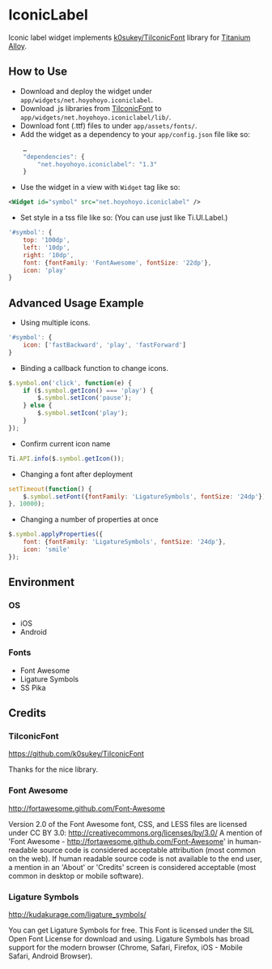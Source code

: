IconicLabel
====

Iconic label widget implements [k0sukey/TiIconicFont](https://github.com/k0sukey/TiIconicFont) library for [Titanium](http://www.appcelerator.com/platform) [Alloy](http://projects.appcelerator.com/alloy/docs/Alloy-bootstrap/index.html).

How to Use
----
* Download and deploy the widget under `app/widgets/net.hoyohoyo.iconiclabel`.
* Download .js libraries from [TiIconicFont](https://github.com/k0sukey/TiIconicFont) to `app/widgets/net.hoyohoyo.iconiclabel/lib/`.
* Download font (.ttf) files to under `app/assets/fonts/`.
* Add the widget as a dependency to your `app/config.json` file like so:

```javascript
	…
	"dependencies": {
		"net.hoyohoyo.iconiclabel": "1.3"
	}
```

* Use the widget in a view with `Widget` tag like so:

```xml
<Widget id="symbol" src="net.hoyohoyo.iconiclabel" />
```

* Set style in a tss file like so: (You can use just like Ti.UI.Label.)

```javascript
'#symbol': {
	top: '100dp',
	left: '10dp',
	right: '10dp',
	font: {fontFamily: 'FontAwesome', fontSize: '22dp'},
	icon: 'play'
}
```

Advanced Usage Example
----
* Using multiple icons.

```javascript
'#symbol': {
	icon: ['fastBackward', 'play', 'fastForward']
}
```

* Binding a callback function to change icons.

```javascript
$.symbol.on('click', function(e) {
	if ($.symbol.getIcon() === 'play') {
		$.symbol.setIcon('pause');
	} else {
		$.symbol.setIcon('play');
	}
});
```

* Confirm current icon name

```javascript
Ti.API.info($.symbol.getIcon());
```

* Changing a font after deployment

```javascript
setTimeout(function() {
	$.symbol.setFont({fontFamily: 'LigatureSymbols', fontSize: '24dp'});
}, 10000);
```

* Changing a number of properties at once

```javascript
$.symbol.applyProperties({
	font: {fontFamily: 'LigatureSymbols', fontSize: '24dp'},
	icon: 'smile'
});
```


Environment
----

### OS
- iOS
- Android

### Fonts
- Font Awesome
- Ligature Symbols
- SS Pika


Credits
----
### TiIconicFont
https://github.com/k0sukey/TiIconicFont

Thanks for the nice library.

### Font Awesome
http://fortawesome.github.com/Font-Awesome

Version 2.0 of the Font Awesome font, CSS, and LESS files are licensed under CC BY 3.0:
http://creativecommons.org/licenses/by/3.0/
A mention of 'Font Awesome - http://fortawesome.github.com/Font-Awesome'
in human-readable source code is considered acceptable attribution (most common on the
web). If human readable source code is not available to the end user, a mention in an 'About'
or 'Credits' screen is considered acceptable (most common in desktop or mobile software).
### Ligature Symbols
http://kudakurage.com/ligature_symbols/

You can get Ligature Symbols for free. This Font is licensed under the SIL Open Font License for download and using.
Ligature Symbols has broad support for the modern browser (Chrome, Safari, Firefox, iOS - Mobile Safari, Android Browser).